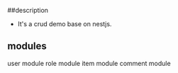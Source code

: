 ##description

- It's a crud demo base on nestjs.

## modules

user module
role module
item module
comment module
